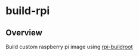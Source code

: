 # build-rpi

## Overview

Build custom raspberry pi image using [rpi-buildroot](https://github.com/Enchan1207/rpi-buildroot)
